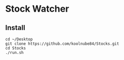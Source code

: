 # Stock Watcher

## Install

```shell
cd ~/Desktop
git clone https://github.com/koolnube84/Stocks.git
cd Stocks
./run.sh